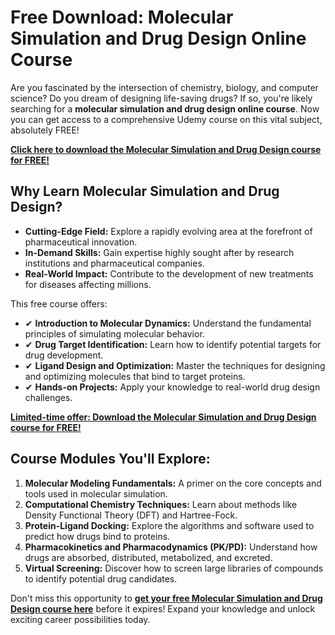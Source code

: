 # Free Download: Molecular Simulation and Drug Design Online Course

Are you fascinated by the intersection of chemistry, biology, and computer science? Do you dream of designing life-saving drugs? If so, you're likely searching for a **molecular simulation and drug design online course**. Now you can get access to a comprehensive Udemy course on this vital subject, absolutely FREE!

[**Click here to download the Molecular Simulation and Drug Design course for FREE!**](https://udemywork.com/molecular-simulation-and-drug-design-online-course)

## Why Learn Molecular Simulation and Drug Design?

*   **Cutting-Edge Field:** Explore a rapidly evolving area at the forefront of pharmaceutical innovation.
*   **In-Demand Skills:** Gain expertise highly sought after by research institutions and pharmaceutical companies.
*   **Real-World Impact:** Contribute to the development of new treatments for diseases affecting millions.

This free course offers:

*   ✔ **Introduction to Molecular Dynamics:** Understand the fundamental principles of simulating molecular behavior.
*   ✔ **Drug Target Identification:** Learn how to identify potential targets for drug development.
*   ✔ **Ligand Design and Optimization:** Master the techniques for designing and optimizing molecules that bind to target proteins.
*   ✔ **Hands-on Projects:** Apply your knowledge to real-world drug design challenges.

[**Limited-time offer: Download the Molecular Simulation and Drug Design course for FREE!**](https://udemywork.com/molecular-simulation-and-drug-design-online-course)

## Course Modules You'll Explore:

1.  **Molecular Modeling Fundamentals:** A primer on the core concepts and tools used in molecular simulation.
2.  **Computational Chemistry Techniques:** Learn about methods like Density Functional Theory (DFT) and Hartree-Fock.
3.  **Protein-Ligand Docking:** Explore the algorithms and software used to predict how drugs bind to proteins.
4.  **Pharmacokinetics and Pharmacodynamics (PK/PD):** Understand how drugs are absorbed, distributed, metabolized, and excreted.
5.  **Virtual Screening:** Discover how to screen large libraries of compounds to identify potential drug candidates.

Don't miss this opportunity to **[get your free Molecular Simulation and Drug Design course here](https://udemywork.com/molecular-simulation-and-drug-design-online-course)** before it expires! Expand your knowledge and unlock exciting career possibilities today.
